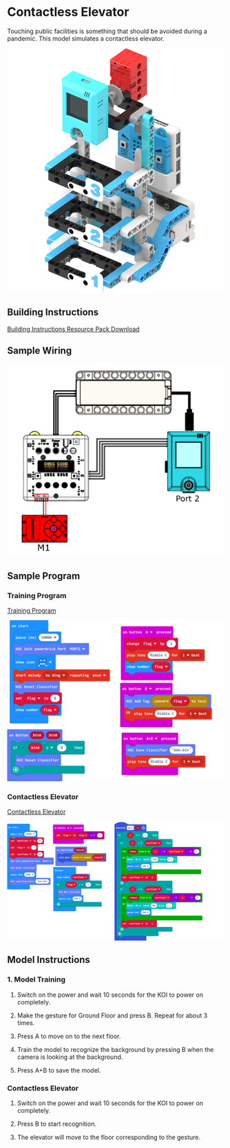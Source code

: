 # Contactless Elevator

Touching public facilities is something that should be avoided during a pandemic. This model simulates a contactless elevator.

![](./images/lift.png)

## Building Instructions

[Building Instructions Resource Pack Download](https://bit.ly/AIHealthCareSetBuildingGuide)

## Sample Wiring

![](./sampleimages/liftcon.png)

## Sample Program

### Training Program

[Training Program](https://makecode.microbit.org/_4KC2zeDPr69H)

![](./sampleimages/wash_traincode.png)

### Contactless Elevator

[Contactless Elevator](https://makecode.microbit.org/_f0sgk5KUaA1X)

![](./sampleimages/liftcode.png)

## Model Instructions

### 1. Model Training

1. Switch on the power and wait 10 seconds for the KOI to power on completely.

2. Make the gesture for Ground Floor and press B. Repeat for about 3 times.

3. Press A to move on to the next floor.

4. Train the model to recognize the background by pressing B when the camera is looking at the background.

5. Press A+B to save the model.

### Contactless Elevator

1. Switch on the power and wait 10 seconds for the KOI to power on completely.

2. Press B to start recognition.

3. The elevator will move to the floor corresponding to the gesture.



